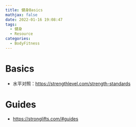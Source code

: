 ```yaml
---
title: 健身Basics
mathjax: false
date: 2022-01-16 19:08:47
tags: 
  - 健身
  - Resource
categories:
  - BodyFitness
---
```


# Basics
- 水平对照：https://strengthlevel.com/strength-standards

# Guides
- https://stronglifts.com/#guides

<!-- more -->
